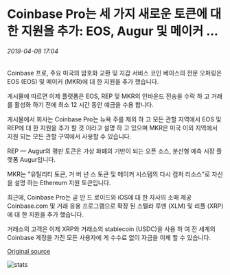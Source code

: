 # Coinbase Pro는 세 가지 새로운 토큰에 대 한 지원을 추가: EOS, Augur 및 메이커 ...

###### 2019-04-08 17:04

Coinbase 프로, 주요 미국의 암호화 교환 및 지갑 서비스 코인 베이스의 전문 오퍼링은 EOS (EOS) 및 메이커 (MKR)에 대 한 지원을 추가 했습니다.

게시물에 따르면 이제 플랫폼은 EOS, REP 및 MKR의 인바운드 전송을 수락 하 고 거래를 활성화 하기 전에 최소 12 시간 동안 예금을 수용 합니다.

게시물에서 회사는 Coinbase Pro는 뉴욕 주를 제외 하 고 모든 관할 지역에서 EOS 및 REP에 대 한 지원을 추가 할 것 이라고 설명 하 고 있으며 MKR은 미국 이외 지역에서 지원 되는 모든 관할 구역에서 사용할 수 있습니다.

REP — Augur의 평판 토큰은 가상 화폐의 기반이 되는 오픈 소스, 분산형 예측 시장 플랫폼 Augur입니다.

MKR는 "유틸리티 토큰, 거 버 넌 스 토큰 및 메이커 시스템의 다시 캡처 리소스"로 자신을 설명 하는 Ethereum 지원 토큰입니다.

최근에, Coinbase Pro는 곧 안 드 로이드와 iOS에 대 한 자사의 소매 제공 Coinbase.com 및 거래 응용 프로그램으로 확장 된 스텔라 루멘 (XLM) 및 리플 (XRP)에 대 한 지원을 추가 했습니다.

거래소의 고객은 이제 XRP와 거래소의 stablecoin (USDC)을 사용 하 여 전 세계의 Coinbase 계정을 가진 모든 사용자에 게 수수료 없이 자금을 이체 할 수 있습니다.

[Original source](https://cointelegraph.com/news/coinbase-pro-adds-support-for-three-new-tokens-eos-augur-and-maker)

![stats](https://c.statcounter.com/11760860/0/a89fa40b/1/ "stats")